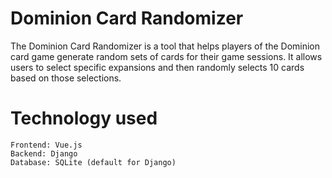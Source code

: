# Dominion Card Randomizer
The Dominion Card Randomizer is a tool that helps players of the Dominion card game generate random sets of cards for their game sessions. It allows users to select specific expansions and then randomly selects 10 cards based on those selections.

# Technology used 

    Frontend: Vue.js
    Backend: Django
    Database: SQLite (default for Django)

